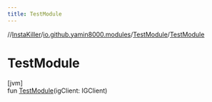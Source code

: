 ```yaml
---
title: TestModule
---
```

//[InstaKiller](../../../index.html)/[io.github.yamin8000.modules](../index.html)/[TestModule](index.html)/[TestModule](-test-module.html)



# TestModule



[jvm]\
fun [TestModule](-test-module.html)(igClient: IGClient)




